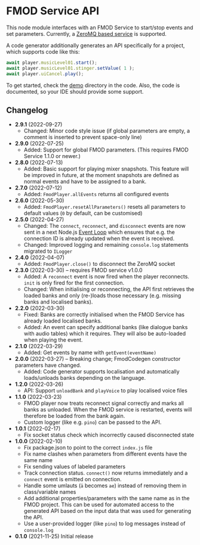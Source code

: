 # FMOD Service API

This node module interfaces with an FMOD Service to start/stop events and set parameters. Currently,
a [ZeroMQ based service][service] is supported.

A code generator additionally generates an API specifically for a project, which supports code like this:

```ts
await player.musicLevel01.start();
await player.musicLevel01.stinger.setValue( 1 );
await player.uiCancel.play();
```

To get started, check the [demo][demos] directory in the code. Also, the code is documented,
so your IDE should provide some support.

[service]: https://github.com/Granjow/fmod-service
[demos]: https://github.com/Granjow/fmod-service-api/tree/master/src/demo

## Changelog

* **2.9.1** (2022-09-27)
  * Changed: Minor code style issue (if global parameters are empty, a comment is inserted to prevent space-only line)
* **2.9.0** (2022-07-25)
  * Added: Support for global FMOD parameters. (This requires FMOD Service 1.1.0 or newer.)
* **2.8.0** (2022-07-13)
  * Added: Basic support for playing mixer snapshots.
    This feature will be improved in future, at the moment snapshots are defined as normal events
    and have to be assigned to a bank.
* **2.7.0** (2022-07-12)
  * Added: `FmodPlayer.allEvents` returns all configured events
* **2.6.0** (2022-05-30)
  * Added: `FmodPlayer.resetAllParameters()` resets all parameters to default values
    (`0` by default, can be customised)
* **2.5.0** (2022-04-27)
  * Changed: The `connect`, `reconnect`, and `disconnect` events are now sent in a next
    Node.js [Event Loop](https://nodejs.dev/learn/the-nodejs-event-loop)
    which ensures that e.g. the connection ID is already updated when the event is received.
  * Changed: Improved logging and remaining `console.log` statements migrated to `ILogger`
* **2.4.0** (2022-04-07)
  * Added: `FmodPlayer.close()` to disconnect the ZeroMQ socket
* **2.3.0** (2022-03-30) – requires FMOD service v1.0.0
  * Added: A `reconnect` event is now fired when the player reconnects. `init` is only fired for the first connection.
  * Changed: When initialising or reconnecting, the API first retrieves the loaded banks and only (re-)loads
    those necessary (e.g. missing banks and localised banks).
* **2.2.0** (2022-03-30)
  * Fixed: Banks are correctly initialised when the FMOD Service has already loaded localised banks.
  * Added: An event can specify additional banks (like dialogue banks with audio tables) which it requires.
    They will also be auto-loaded when playing the event.
* **2.1.0** (2022-03-29)
  * Added: Get events by name with `getEvent(eventName)`
* **2.0.0** (2022-03-27) – Breaking change; FmodCodegen constructor parameters have changed.
  * Added: Code generator supports localisation and automatically loads/unloads banks depending on the language.
* **1.2.0** (2022-03-26)
  * API: Support `unloadBank` and `playVoice` to play localised voice files
* **1.1.0** (2022-03-23)
  * FMOD player now treats reconnect signal correctly and marks all banks as unloaded.
    When the FMOD service is restarted, events will therefore be loaded from the bank again.
  * Custom logger (like e.g. `pino`) can be passed to the API.
* **1.0.1** (2022-02-17)
  * Fix socket status check which incorrectly caused disconnected state
* **1.0.0** (2022-02-10)
  * Fix package.json to point to the correct `index.js` file
  * Fix name clashes when parameters from different events have the same name
  * Fix sending values of labeled parameters
  * Track connection status. `connect()` now returns immediately and a `connect` event is emitted on connection.
  * Handle some umlauts (`ä` becomes `ae`) instead of removing them in class/variable names
  * Add additional properties/parameters with the same name as in the FMOD project.
    This can be used for automated access to the generated API based on the input data that was used
    for generating the API.
  * Use a user-provided logger (like `pino`) to log messages instead of `console.log`
* **0.1.0** (2021-11-25) Initial release
